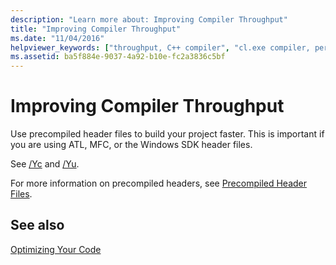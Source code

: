 ```yaml
---
description: "Learn more about: Improving Compiler Throughput"
title: "Improving Compiler Throughput"
ms.date: "11/04/2016"
helpviewer_keywords: ["throughput, C++ compiler", "cl.exe compiler, performance", "performance, compiler", "cl.exe compiler, throughput"]
ms.assetid: ba5f884e-9037-4a92-b10e-fc2a3836c5bf
---
```

# Improving Compiler Throughput

Use precompiled header files to build your project faster. This is important if you are using ATL, MFC, or the Windows SDK header files.

See [/Yc](reference/yc-create-precompiled-header-file.md) and [/Yu](reference/yu-use-precompiled-header-file.md).

For more information on precompiled headers, see [Precompiled Header Files](creating-precompiled-header-files.md).

## See also

[Optimizing Your Code](optimizing-your-code.md)
